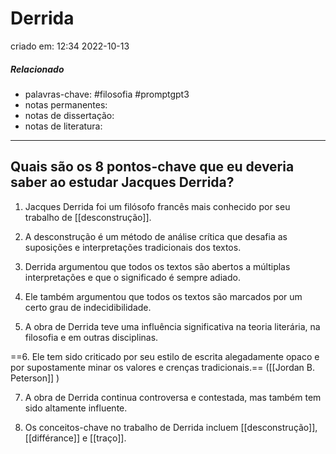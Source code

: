 # Derrida
criado em: 12:34 2022-10-13

##### Relacionado
- palavras-chave: #filosofia #promptgpt3
- notas permanentes: 
- notas de dissertação:
- notas de literatura: 

---

## Quais são os 8 pontos-chave que eu deveria saber ao estudar Jacques Derrida?

1. Jacques Derrida foi um filósofo francês mais conhecido por seu trabalho de [[desconstrução]].

2. A desconstrução é um método de análise crítica que desafia as suposições e interpretações tradicionais dos textos.

3. Derrida argumentou que todos os textos são abertos a múltiplas interpretações e que o significado é sempre adiado.

4. Ele também argumentou que todos os textos são marcados por um certo grau de indecidibilidade.

5. A obra de Derrida teve uma influência significativa na teoria literária, na filosofia e em outras disciplinas.

==6. Ele tem sido criticado por seu estilo de escrita alegadamente opaco e por supostamente minar os valores e crenças tradicionais.== ([[Jordan B. Peterson]] )

7. A obra de Derrida continua controversa e contestada, mas também tem sido altamente influente.

8. Os conceitos-chave no trabalho de Derrida incluem [[desconstrução]], [[différance]] e [[traço]].
